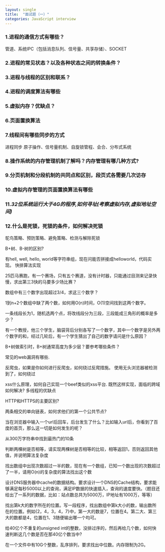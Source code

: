 ```yaml
---
layout: single
title:  "面试题（一）"
categories: JavaScript interview
---
```


### 1.进程的通信方式有哪些？
管道、系统IPC（包括消息队列、信号量、共享存储）、SOCKET

### 2.进程的常见状态？以及各种状态之间的转换条件？

### 3.进程与线程的区别和联系？

### 4.进程的调度算法有哪些

### 5.虚拟内存？优缺点？

### 6.页面置换算法

### 7.线程间有哪些同步的⽅式
进程同步 原子操作、信号量机制、自旋锁管程、会合、分布式系统

### 8.操作系统的内存管理机制了解吗？内存管理有哪⼏种⽅式?

### 9.分⻚机制和分段机制的共同点和区别，段页式各需要几次访存

### 10.虚拟内存管理的⻚⾯置换算法有哪些

### 11.*32位系统运行大于4G的程序,如何寻址(考察虚拟内存,虚拟地址空间)*

### 12.什么是死锁，死锁的条件，如何解决死锁
鸵鸟策略、预防策略、避免策略、检测与解除死锁



 B+树、B-树的区别?

 有hell, well, hello, world等字符串组，现在问能否拼接成helloworld，代码实现。
 快排算法实现

 25匹马赛跑，有一个赛场，只有五个赛道，没有计时器，只能通过目测来记录快慢，求出第三3快的马要多少场比赛？

 数组中有三个数字出现超过3/4，求这三个数字？

 1到n+2个数组中缺了两个数，如何用O(n)时间，O(1)空间找到这两个数字。

 一条线段长为1，随机选两个点，将改线段分为三段，三段能成三角形的概率是多少？

 有一个教授，他三个学生，脑袋背后分别各写了一个数字，其中一个数字是另外两个数字的和，经过几轮后，有一个学生猜出了自己的数字请问是什么原因？

 B+树做索引时，B+树通常高度为多少层？要参考哪些条件？

 常见的web漏洞有哪些.

 反爬虫，如果是你如何进行反爬虫，如何绕过反爬措施。 使用无头浏览器被检测到了，如何绕过

 xss什么原理，如何自己实现一个beef类似的xss平台. 既然这样实现，面临的跨域如何解决?
多线程的优缺点

HTTP和HTTPS的主要区别?

两条相交的单向链表，如何求他们的第一个公共节点?

当在浏览器中输入一个url后回车，后台发生了什么？比如输入url后，你看到了百度的首页，那么这一切是如何发生的呢？

从300万字符串中找到最热门的10条

判断两棵树是否相等，请实现两棵树是否相等的比较，相等返回1，否则返回其他值，并说明算法复杂度

找出数组中出现次数超过一半的数，现在有一个数组，已知一个数出现的次数超过了一半，请用O(n)的复杂度的算法找出这个数

设计DNS服务器中cache的数据结构。要求设计一个DNS的Cache结构，要求能够满足每秒5000以上的查询，满足IP数据的快速插入，查询的速度要快。（题目还给出了一系列的数据，比如：站点数总共为5000万，IP地址有1000万，等等）

找出第k大的数字所在的位置。写一段程序，找出数组中第k大小的数，输出数所在的位置。例如{2，4，3，4，7}中，第一大的数是7，位置在4。第二大、第三大的数都是4，位置在1、3随便输出哪一个均可。

给40亿个不重复的unsigned int的整数，没排过序的，然后再给几个数，如何快速判断这几个数是否在那40亿个数当中?

在一个文件中有10G个整数，乱序排列，要求找出中位数。内存限制为2G。